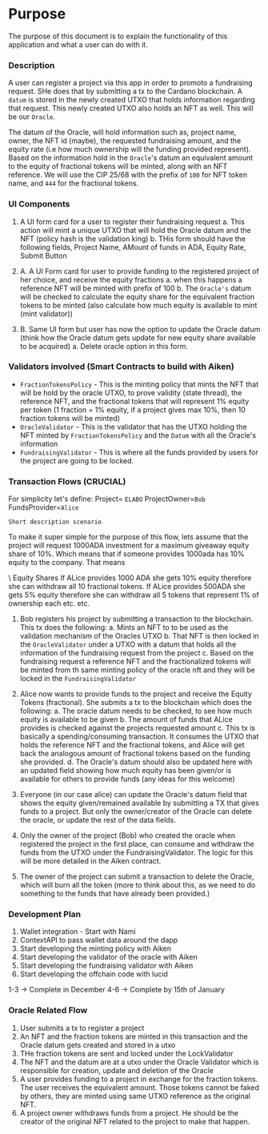 # Purpose

The purpose of this document is to explain the functionality of this application and what a user can do with it.

### Description

A user can register a project via this app in order to promoto a fundraising request. SHe does that by submitting a tx to the Cardano blockchain. A `datum` is stored in the newly created UTXO that holds information regarding that request. This newly created UTXO also holds an NFT as well. This will be our `Oracle`.

The datum of the Oracle, will hold information such as, project name, owner, the NFT id (maybe), the requested fundraising amount, and the equity rate (i.e how much ownership will the funding provided represent). Based on the information hold in the `Oracle`'s datum an equivalent amount to the equity of fractional tokens will be minted, along with an NFT reference. We will use the CIP 25/68 with the prefix of `100` for NFT token name, and `444` for the fractional tokens.


### UI Components

1. A UI form card for a user to register their fundraising request
    a. This action will mint a unique UTXO that will hold the Oracle datum and the NFT (policy hash is the validation king)
    b. THis form should have the following fields, Project Name, AMount of funds in ADA, Equity Rate, Submit Button

2. A. A UI Form card for user to provide funding to the registered project of her choice, and receive the equity fractions
    a. when this happens a reference NFT will be minted with prefix of 100
    b. The `Oracle's` datum will be checked to calculate the equity share for the equivalent fraction tokens to be minted (also calculate how much equity is available to mint (mint validator))

2. B. Same UI form but user has now the option to update the Oracle datum (think how the Oracle datum gets update for new equity share available to be acquired)
    a. Delete oracle option in this form.

### Validators involved (Smart Contracts to build with Aiken)

- `FractionTokensPolicy` - This is the minting policy that mints the NFT that will be hold by the oracle UTXO, to prove validity (state thread), the reference NFT, and the fractional tokens that will represent 1% equity per token (1 fraction = 1% equity, if a project gives max 10%, then 10 fraction tokens will be minted)
- `OracleValidator` - This is the validator that has the UTXO holding the NFT minted by `FractionTokensPolicy` and the `Datum` with all the Oracle's information
- `FundraisingValidator` - This is where all the funds provided by users for the project are going to be locked.


### Transaction Flows (CRUCIAL)

For simplicity let's define:
Project= `ELABO`
ProjectOwner=`Bob`
FundsProvider=`Alice`

`Short description scenario`

To make it super simple for the purpose of this flow, lets assume that the project will request 1000ADA investment for a maximum giveaway equity share of 10%. Which means that if someone provides 1000ada has 10% equity to the company. That means

\\ Equity Shares
If ALice provides 1000 ADA she gets 10% equity therefore she can withdraw all 10 fractional tokens.
If ALice provides 500ADA she gets 5% equity therefore she can withdraw all 5 tokens that represent 1% of ownership each
etc. etc.

1. Bob registers his project by submitting a transaction to the blockchain. This tx does the following:
    a. Mints an NFT to to be used as the validation mechanism of the Oracles UTXO
    b. That NFT is then locked in the `OracleValidator` under a UTXO with a datum that holds all the information of the fundraising request from the project
    c. Based on the fundraising request a reference NFT and the fractionalized tokens will be minted from th same minting policy of the oracle nft and they will be locked in the `FundraisingValidator`
2. Alice now wants to provide funds to the project and receive the Equity Tokens (fractional). She submits a tx to the blockchain which does the following:
    a. The oracle datum needs to be checked, to see how much equity is available to be given
    b. The amount of funds that ALice provides is checked against the projects requested amount
    c. This tx is basically a spending/consuming transaction. It consumes the UTXO that holds the reference NFT and the fractional tokens, and Alice will get back the analogous amount of fractional tokens based on the funding she provided.
    d. The Oracle's datum should also be updated here with an updated field showing how much equity has been given/or is available for others to provide funds (any ideas for this welcome)

3. Everyone (in our case alice) can update the Oracle's datum field that shows the equity given/remained available by submitting a TX that gives funds to a project. But only the owner/creator of the Oracle can delete the oracle, or update the rest of the data fields.

4. Only the owner of the project (Bob) who created the oracle when registered the project in the first place, can consume and withdraw the funds from the UTXO under the FundraisingValidator. The logic for this will be more detailed in the Aiken contract.

5. The owner of the project can submit a transaction to delete the Oracle, which will burn all the token (more to think about this, as we need to do something to the funds that have already been provided.)


### Development Plan

1. Wallet integration - Start with Nami
2. ContextAPI to pass wallet data around the dapp
3. Start developing the minting policy with Aiken
4. Start developing the validator of the oracle with Aiken
5. Start developing the fundraising validator with Aiken
6. Start developing the offchain code with lucid

1-3 -> Complete in December
4-6 -> Complete by 15th of January


### Oracle Related Flow

1. User submits a tx to register a project
2. An NFT and the fraction tokens are minted in this transaction and the Oracle datum gets created and stored in a utxo
3. THe fraction tokens are sent and locked under the LockValidator
4. The NFT and the datum are at a utxo under the Oracle Validator which is responsible for creation, update and deletion of the Oracle
5. A user provides funding to a project in exchange for the fraction tokens. The user receives the equivalent amount. Those tokens cannot be faked by others, they are minted using same UTXO reference as the original NFT.
6. A project owner withdraws funds from a project. He should be the creator of the original NFT related to the project to make that happen.
